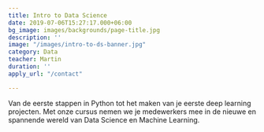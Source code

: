 ```yaml
---
title: Intro to Data Science
date: 2019-07-06T15:27:17.000+06:00
bg_image: images/backgrounds/page-title.jpg
description: ''
image: "/images/intro-to-ds-banner.jpg"
category: Data
teacher: Martin
duration: ''
apply_url: "/contact"

---
```

Van de eerste stappen in Python tot het maken van je eerste deep learning projecten. Met onze cursus nemen we je medewerkers mee in de nieuwe en spannende wereld van Data Science en Machine Learning.